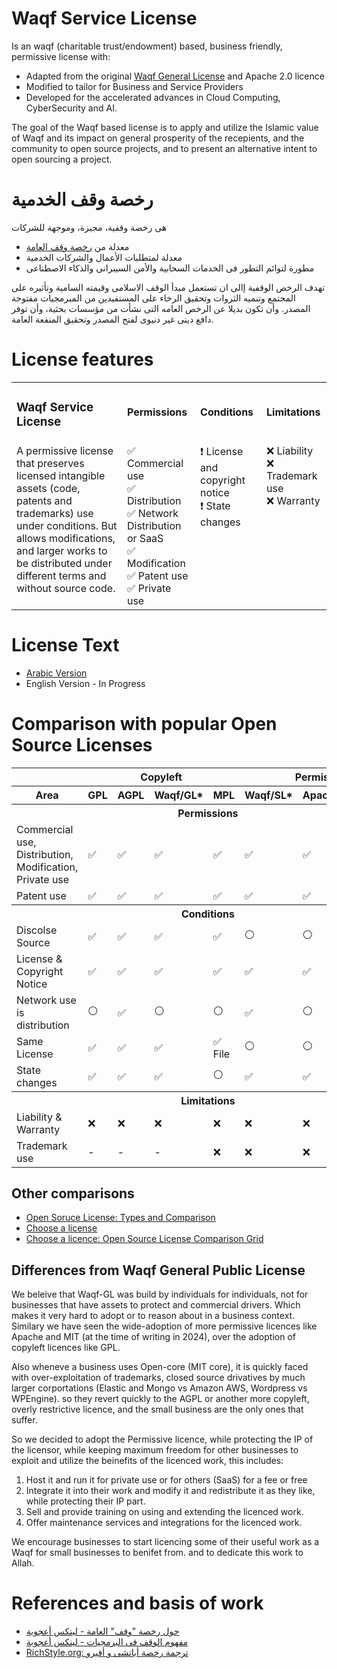 # Waqf Service License

Is an waqf (charitable trust/endowment) based, business friendly, permissive license with:
- Adapted from the original [Waqf General License](https://github.com/ojuba-org/waqf) and Apache 2.0 licence
- Modified to tailor for Business and Service Providers
- Developed for the accelerated advances in Cloud Computing, CyberSecurity and AI.

The goal of the Waqf based license is to apply and utilize the Islamic value of Waqf and its impact on general prosperity of the recepients, and the community to open source projects, and to present an alternative intent to open sourcing a project.


# رخصة وقف الخدمية

هى رخصة وقفية، مجيزة، وموجهة للشركات
- معدلة من [رخصة وقف العامة](https://github.com/ojuba-org/waqf)
- معدلة لمتطلبات الأعمال والشركات الخدمية
- مطورة لتوائم التطور فى الخدمات السحابية والأمن السيبرانى والذكاء الاصطناعى

تهدف الرخص الوقفية إالى ان تستعمل مبدأ الوقف الاسلامى وقيمته السامية وتأثيره على المجتمع وتنميه الثروات وتحقيق الرخاء على المستفيدين من المبرمجيات مفتوحة المصدر.
وأن تكون بديلا عن الرخص العامه التى نشأت من مؤسسات بحثية، وأن توفر دافع دينى غير دنيوى لفتح المصدر وتحقيق المنفعة العامة.

# License features

<table >
<tr style="font-weight: bold">
    <td><h3>Waqf Service License</h3></td>
    <td>Permissions</td>
    <td>Conditions</td>
    <td>Limitations</td>
</tr>
<tr style="vertical-align:top">
    <td>A permissive license that preserves licensed intangible assets (code, patents and trademarks) use under conditions. But allows modifications, and larger works to be distributed under different terms and without source code.</td>
    <td> 
    ✅ Commercial use <br>
    ✅ Distribution <br>
    ✅ Network Distribution or SaaS <br>
    ✅ Modification <br>
    ✅ Patent use <br>
    ✅ Private use <br>
    </td>
    <td>
    ❗ License and copyright notice <br>
    ❗ State changes <br>
    </td>
    <td>
    ❌ Liability <br>
    ❌ Trademark use <br>
    ❌ Warranty <br>
    </td>
</tr>


</table>

# License Text

- [Arabic Version](./1.0/ar/README.md)
- English Version - In Progress

# Comparison with popular Open Source Licenses

<table> 
<tr>
  <th></th>
  <th colspan=4>Copyleft</th>
  <th colspan=4>Permissive</th>
</tr>
<tr>
  <th>Area</th>
  <th>GPL</th>
  <th>AGPL</th>
  <th>Waqf/GL*</th>
  <th>MPL</th>
  <th>Waqf/SL*</th>
  <th>Apache</th>
  <th>MIT</th>
  <th>BSD</th>
</tr>
<tr>
  <th colspan=9>Permissions</th>
</tr>
<tr>
<td>
 Commercial use, 
 Distribution,
 Modification,
 Private use
 </td>
<td>✅</td>
<td>✅</td>  
<td>✅</td>  
<td>✅</td>
<td>✅</td>  
<td>✅</td>  
<td>✅</td>  
<td>✅</td>  
</tr>
<tr>
<td>
 Patent use
 </td>
<td>✅</td>
<td>✅</td>  
<td>✅</td>  
<td>✅</td>
<td>✅</td>  
<td>✅</td>  
<td>❌</td>  
<td>❌</td>  
</tr>

<tr>
  <th colspan=9>Conditions</th>
</tr>


<tr>
<td>Discolse Source</td>
<td>✅</td>
<td>✅</td>  
<td>✅</td>  
<td>✅</td>
<td>⚪</td>  
<td>⚪</td>  
<td>⚪</td>  
<td>⚪</td>  
</tr>


<tr>
<td>License & Copyright Notice</td>
<td>✅</td>
<td>✅</td>  
<td>✅</td>  
<td>✅</td>
<td>✅</td>  
<td>✅</td>  
<td>✅</td>  
<td>✅</td>  
</tr>


<tr>
<td>Network use is distribution</td>
<td>⚪</td>
<td>✅</td>  
<td>⚪</td>  
<td>⚪</td>
<td>✅</td>  
<td>⚪</td>  
<td>⚪</td>  
<td>⚪</td>  
</tr>


<tr>
<td>Same License</td>
<td>✅</td>
<td>✅</td>  
<td>✅</td>  
<td>✅ File</td>
<td>⚪</td>  
<td>⚪</td>  
<td>⚪</td>  
<td>⚪</td>  
</tr>


<tr>
<td>State changes</td>
<td>✅</td>
<td>✅</td>  
<td>✅</td>  
<td>⚪</td>
<td>✅</td>  
<td>✅</td>  
<td>⚪</td>  
<td>⚪</td>  
</tr>


<tr>
  <th colspan=9>Limitations</th>
</tr>


<tr>
<td>Liability & Warranty</td>
<td>❌</td>
<td>❌</td>  
<td>❌</td>  
<td>❌</td>
<td>❌</td>  
<td>❌</td>  
<td>❌</td>  
<td>❌</td>  
</tr>

<tr>
<td>Trademark use</td>
<td>-</td>
<td>-</td>  
<td>-</td>  
<td>❌</td>
<td>❌</td>  
<td>❌</td>  
<td>✅</td>  
<td>✅</td>  
</tr>

</table>


## Other comparisons
- [Open Soruce License: Types and Comparison](https://snyk.io/learn/open-source-licenses/)
- [Choose a license](https://choosealicense.com/licenses/)
- [Choose a licence: Open Source License Comparison Grid](https://choosealicense.com/appendix/)

## Differences from Waqf General Public License

We beleive that Waqf-GL was build by individuals for individuals, not for businesses that have assets to protect and commercial drivers. Which makes it very hard to adopt or to reason about in a business context. Similary we have seen the wide-adoption of more permissive licences like Apache and MIT (at the time of writing in 2024), over the adoption of copyleft licences like GPL.

Also wheneve a business uses Open-core (MIT core), it is quickly faced with over-exploitation of trademarks, closed source drivatives by much larger corportations (Elastic and Mongo vs Amazon AWS, Wordpress vs WPEngine). so they revert quickly to the AGPL or another more copyleft, overly restrictive licence, and the small business are the only ones that suffer.

So we decided to adopt the Permissive licence, while protecting the IP of the licensor, while keeping maximum freedom for other businesses to exploit and utilize the beinefits of the licenced work, this includes:
1. Host it and run it for private use or for others (SaaS) for a fee or free
2. Integrate it into their work and modify it and redistribute it as they like, while protecting their IP part.
3. Sell and provide training on using and extending the licenced work.
4. Offer maintenance services and integrations for the licenced work.

We encourage businesses to start licencing some of their useful work as a Waqf for small businesses to benifet from. and to dedicate this work to Allah.

# References and basis of work

- [حول رخصة "وقف" العامة - لينكس أعجوبة](https://ojuba.org/waqf:%D8%A7%D9%84%D8%B1%D8%A6%D9%8A%D8%B3%D8%A9)
- [مفهوم الوقف فى البرمجيات - لينكس أعجوبة](https://ojuba.org/waqf:%D9%85%D9%81%D9%87%D9%88%D9%85_%D8%A7%D9%84%D9%88%D9%82%D9%81_%D9%81%D9%8A_%D8%A7%D9%84%D8%A8%D8%B1%D9%85%D8%AC%D9%8A%D8%A7%D8%AA)
- [RichStyle.org: ترجمة رخصة أباتشى و أفيرو](https://richstyle.org/?foss-licenses/apache-license-2-en)